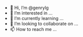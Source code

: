 - 👋 Hi, I’m @genrylg
- 👀 I’m interested in ...
- 🌱 I’m currently learning ...
- 💞️ I’m looking to collaborate on ...
- 📫 How to reach me ...

<!---
genrylg/genrylg is a ✨ special ✨ repository because its `README.md` (this file) appears on your GitHub profile.
You can click the Preview link to take a look at your changes.
--->
